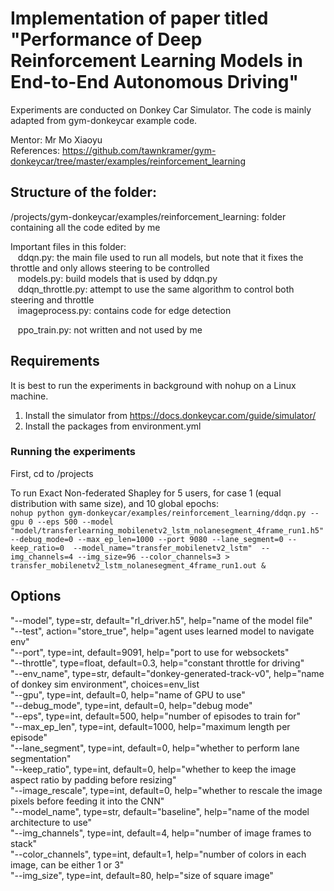 # Implementation of paper titled "Performance of Deep Reinforcement Learning Models in End-to-End Autonomous Driving"
Experiments are conducted on Donkey Car Simulator. The code is mainly adapted from gym-donkeycar example code.  

Mentor: Mr Mo Xiaoyu\
References: https://github.com/tawnkramer/gym-donkeycar/tree/master/examples/reinforcement_learning 

## Structure of the folder:
/projects/gym-donkeycar/examples/reinforcement_learning: folder containing all the code edited by me  

Important files in this folder:  
&nbsp;&nbsp;&nbsp;ddqn.py: the main file used to run all models, but note that it fixes the throttle and only allows steering to be controlled   
&nbsp;&nbsp;&nbsp;models.py: build models that is used by ddqn.py   
&nbsp;&nbsp;&nbsp;ddqn_throttle.py: attempt to use the same algorithm to control both steering and throttle   
&nbsp;&nbsp;&nbsp;imageprocess.py: contains code for edge detection   
  
&nbsp;&nbsp;&nbsp;ppo_train.py: not written and not used by me 

## Requirements  
It is best to run the experiments in background with nohup on a Linux machine.  
1) Install the simulator from https://docs.donkeycar.com/guide/simulator/  
2) Install the packages from environment.yml 

### Running the experiments 
First, cd to /projects

To run Exact Non-federated Shapley for 5 users, for case 1 (equal distribution with same size), and 10 global epochs:     
```nohup python gym-donkeycar/examples/reinforcement_learning/ddqn.py --gpu 0 --eps 500 --model "model/transferlearning_mobilenetv2_lstm_nolanesegment_4frame_run1.h5" --debug_mode=0 --max_ep_len=1000 --port 9080 --lane_segment=0 --keep_ratio=0  --model_name="transfer_mobilenetv2_lstm"  --img_channels=4 --img_size=96 --color_channels=3 > transfer_mobilenetv2_lstm_nolanesegment_4frame_run1.out & ```

## Options 
"--model", type=str, default="rl_driver.h5", help="name of the model file"   
"--test", action="store_true", help="agent uses learned model to navigate env"  
"--port", type=int, default=9091, help="port to use for websockets"  
"--throttle", type=float, default=0.3, help="constant throttle for driving"  
"--env_name", type=str, default="donkey-generated-track-v0", help="name of donkey sim environment", choices=env_list  
"--gpu", type=int, default=0, help="name of GPU to use"  
"--debug_mode", type=int, default=0, help="debug mode"  
"--eps", type=int, default=500, help="number of episodes to train for"  
"--max_ep_len", type=int, default=1000, help="maximum length per episode"  
"--lane_segment", type=int, default=0, help="whether to perform lane segmentation"  
"--keep_ratio", type=int, default=0, help="whether to keep the image aspect ratio by padding before resizing"  
"--image_rescale", type=int, default=0, help="whether to rescale the image pixels before feeding it into the CNN"  
"--model_name", type=str, default="baseline", help="name of the model architecture to use"  
"--img_channels", type=int, default=4, help="number of image frames to stack"  
"--color_channels", type=int, default=1, help="number of colors in each image, can be either 1 or 3"  
"--img_size", type=int, default=80, help="size of square image"     
